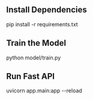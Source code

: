 ## Install Dependencies
pip install -r requirements.txt
## Train the Model
python model/train.py
## Run Fast API
uvicorn app.main:app --reload
